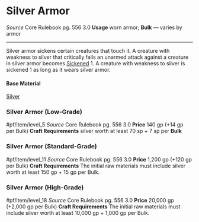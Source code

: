 # Silver Armor
*Source* Core Rulebook pg. 556 3.0
**Usage** worn armor; **Bulk** — varies by armor

---
Silver armor sickens certain creatures that touch it. A creature with weakness to silver that critically fails an unarmed attack against a creature in silver armor becomes [Sickened](../../Conditions/Sickened.md) 1. A creature with weakness to silver is sickened 1 as long as it wears silver armor.

#### Base Material
[Silver](../Materials/Silver.md)

### Silver Armor (Low-Grade)
#pf/item/level_5
*Source* Core Rulebook pg. 556 3.0
**Price** 140 gp (+14 gp per Bulk)
**Craft Requirements** silver worth at least 70 sp + 7 sp per **Bulk**

### Silver Armor (Standard-Grade)
#pf/item/level_11
*Source* Core Rulebook pg. 556 3.0
**Price** 1,200 gp (+120 gp per Bulk)
**Craft Requirements** The initial raw materials must include silver worth at least 150 gp + 15 gp per Bulk.

### Silver Armor (High-Grade)
#pf/item/level_18
*Source* Core Rulebook pg. 556 3.0
**Price** 20,000 gp (+2,000 gp per Bulk)
**Craft Requirements** The initial raw materials must include silver worth at least 10,000 gp + 1,000 gp per Bulk.